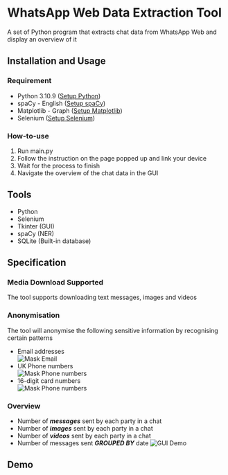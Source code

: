 # WhatsApp Web Data Extraction Tool
A set of Python program that extracts chat data from WhatsApp Web and display an overview of it

## Installation and Usage
### Requirement
* Python 3.10.9 ([Setup Python](https://www.python.org/downloads/release/python-3109/))
* spaCy - English ([Setup spaCy](https://spacy.io/usage))
* Matplotlib - Graph ([Setup Matplotlib](https://matplotlib.org/stable/install/index.html))
* Selenium ([Setup Selenium](https://pypi.org/project/selenium/))

### How-to-use
<ol>
  <li>Run main.py</li>
  <li>Follow the instruction on the page popped up and link your device</li>
  <li>Wait for the process to finish</li>
  <li>Navigate the overview of the chat data in the GUI</li>
</ol>

## Tools
<ul>
  <li>Python</li>
  <li>Selenium</li>
  <li>Tkinter (GUI)</li>
  <li>spaCy (NER)</li>
  <li>SQLite (Built-in database)</li>
</ul>

## Specification
### Media Download Supported
The tool supports downloading text messages, images and videos

### Anonymisation
The tool will anonymise the following sensitive information by recognising certain patterns
* Email addresses<br>
  ![Mask Email](https://imgur.com/4Lzu29F.png)
* UK Phone numbers<br>
  ![Mask Phone numbers](https://imgur.com/9WDO6QI.png)
* 16-digit card numbers<br>
  ![Mask Phone numbers](https://imgur.com/B5rFz65.png)

### Overview
* Number of <b><i>messages</i></b> sent by each party in a chat
* Number of <b><i>images</i></b> sent by each party in a chat
* Number of <b><i>videos</i></b> sent by each party in a chat
* Number of messages sent <b><i>GROUPED BY</i></b> date
  ![GUI Demo](https://imgur.com/55WEsoF.png)

## Demo

